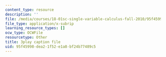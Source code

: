 ```yaml
---
content_type: resource
description: ''
file: /media/courses/18-01sc-single-variable-calculus-fall-2010/95f45998dea21f52e1a8bf24b77489c5_sRIDVAcoG5A.srt
file_type: application/x-subrip
learning_resource_types: []
ocw_type: OCWFile
resourcetype: Other
title: 3play caption file
uid: 95f45998-dea2-1f52-e1a8-bf24b77489c5
---
```

